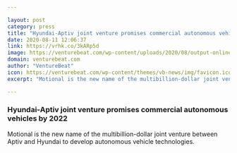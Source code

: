 ```yaml
---

layout: post
category: press
title: "Hyundai-Aptiv joint venture promises commercial autonomous vehicles by 2022"
date: 2020-08-11 12:06:37
link: https://vrhk.co/3kARp5d
image: https://venturebeat.com/wp-content/uploads/2020/08/output-onlinejpgtools-1.jpg?w=1200&strip=all
domain: venturebeat.com
author: "VentureBeat"
icon: https://venturebeat.com/wp-content/themes/vb-news/img/favicon.ico
excerpt: "Motional is the new name of the multibillion-dollar joint venture between Aptiv and Hyundai to develop autonomous vehicle technologies."

---
```


### Hyundai-Aptiv joint venture promises commercial autonomous vehicles by 2022

Motional is the new name of the multibillion-dollar joint venture between Aptiv and Hyundai to develop autonomous vehicle technologies.